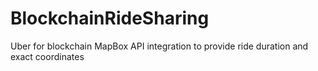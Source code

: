 # BlockchainRideSharing
Uber for blockchain MapBox API integration to provide ride duration and exact coordinates
